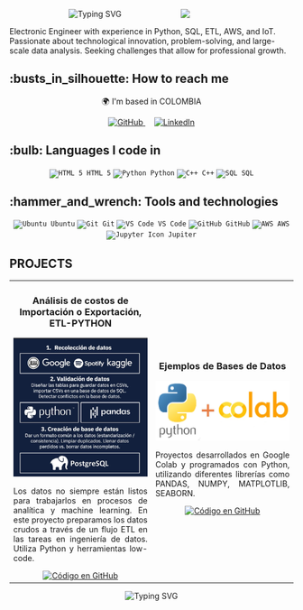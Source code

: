 <picture> <img align="right" src="https://github.com/7oSkaaa/7oSkaaa/blob/main/Images/Right_Side.gif?raw=true" width = 200px></picture>
<p align="center">
  <img src="https://readme-typing-svg.demolab.com?font=Chakra+Petch&weight=700&size=30&duration=2000&pause=5000&color=1753AE&center=true&vCenter=true&random=false&width=435&height=40&lines=Hi+%F0%9F%91%8B+I'm+JOSE+F.+MURILLO" alt="Typing SVG" />



Electronic Engineer with experience in Python, SQL, ETL, AWS, and IoT. Passionate about technological innovation, problem-solving, and large-scale data analysis. Seeking challenges that allow for professional growth.
</p>

<h2>:busts_in_silhouette: How to reach me</h2>

<p align="center">
  🌍 I'm based in COLOMBIA
</p>

<p align="center">
  <a href="https://www.github.com/JoseMurillo2882" target="_blank" rel="noreferrer">
    <img src="https://raw.githubusercontent.com/danielcranney/readme-generator/main/public/icons/socials/github.svg" width="45" height="45" alt="GitHub" title="GitHub">
  </a>
  &nbsp;&nbsp;&nbsp;
  <a href="https://www.linkedin.com/in/jfmur100/" target="_blank" rel="noreferrer">
    <img src="https://raw.githubusercontent.com/danielcranney/readme-generator/main/public/icons/socials/linkedin.svg" width="45" height="45" alt="LinkedIn" title="LinkedIn">
  </a>
</p>

<h2>:bulb: Languages I code in</h2>

<p align="center">
  <code><img title="HTML 5" alt="HTML 5" width="30px" src="https://cdn.jsdelivr.net/gh/devicons/devicon/icons/html5/html5-original.svg" /> HTML 5</code>
  <code><img title="Python" alt="Python" width="35px" src="https://cdn.jsdelivr.net/gh/devicons/devicon/icons/python/python-original.svg" /> Python</code>
  <code><img title="C++" alt="C++" width="30px" src="https://cdn.jsdelivr.net/gh/devicons/devicon/icons/cplusplus/cplusplus-original.svg" /> C++</code>
  <code><img title="SQL" alt="SQL" width="30px" src="https://cdn.jsdelivr.net/gh/devicons/devicon/icons/mysql/mysql-original-wordmark.svg" /> SQL</code>
</p>

<h2>:hammer_and_wrench: Tools and technologies</h2>

<p align="center">
  <code><img title="Ubuntu" alt="Ubuntu" width="30px" src="https://cdn.jsdelivr.net/gh/devicons/devicon/icons/ubuntu/ubuntu-plain.svg" /> Ubuntu</code>
  <code><img title="Git" alt="Git" width="30px" src="https://cdn.jsdelivr.net/gh/devicons/devicon/icons/git/git-original.svg" /> Git</code>
  <code><img title="VS Code" alt="VS Code" width="30px" src="https://cdn.jsdelivr.net/gh/devicons/devicon/icons/vscode/vscode-original.svg" /> VS Code</code>
  <code><img title="GitHub" alt="GitHub" width="30px" src="https://cdn.jsdelivr.net/gh/devicons/devicon/icons/github/github-original.svg" /> GitHub</code>
  <code><img title="AWS" alt="AWS" width="30px" src="https://cdn.jsdelivr.net/gh/devicons/devicon/icons/amazonwebservices/amazonwebservices-original.svg" /> AWS</code>
  <code><img src="https://cdn.jsdelivr.net/gh/devicons/devicon/icons/jupyter/jupyter-original.svg" alt="Jupyter Icon" width="30px" /> Jupiter</code>
  </p>


<h2>PROJECTS</h2>  
<table align="center" width="80%">
  <tr>
    <td width="50%" align="center">
      <h3>Análisis de costos de Importación o Exportación, ETL-PYTHON</h3>
      <div>
        <a href="https://github.com/JoseMurillo2882/ETL_python" target="_blank">
          <img src="https://github.com/JoseMurillo2882/hyperblog/blob/master/imagenes/ETL.JPG" width="100%" alt="Curso ETL">
        </a>
        <p align="justify">Los datos no siempre están listos para trabajarlos en procesos de analítica y machine learning. En este proyecto preparamos los datos crudos a través de un flujo ETL en las tareas en ingeniería de datos. Utiliza Python y herramientas low-code.</p>
        <a href="https://github.com/JoseMurillo2882/ETL_python" target="_blank">
          <img src="https://img.shields.io/badge/CÓDIGO-54A5DA?style=for-the-badge&logo=github&logoColor=white" alt="Código en GitHub">
        </a>
      </div>
    </td>
    <td width="50%" align="center">
      <h3>Ejemplos de Bases de Datos</h3>
      <div>
        <a href="https://github.com/JoseMurillo2882/Ejemplos_DF_python" target="_blank">
          <img src="https://github.com/JoseMurillo2882/hyperblog/blob/master/imagenes/COLAB.png" width="100%" alt="Curso PANDAS Y NUMPY">
        </a>
        <p align="justify">Proyectos desarrollados en Google Colab y programados con Python, utilizando diferentes librerías como PANDAS, NUMPY, MATPLOTLIB, SEABORN.</p>
        <a href="https://github.com/JoseMurillo2882/Ejemplos_DF_python" target="_blank">
          <img src="https://img.shields.io/badge/CÓDIGO-7FBC7F?style=for-the-badge&logo=github&logoColor=white" alt="Código en GitHub">
        </a>
      </div>
    </td>
  </tr>
</table>


<p align="center">
  <img src="https://readme-typing-svg.demolab.com?font=Chakra+Petch&weight=700&size=30&duration=2000&pause=5000&color=1753AE&center=true&vCenter=true&random=false&width=435&height=40&lines=THANKS+FOR+VISIT" alt="Typing SVG">
</p>
